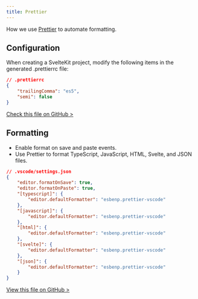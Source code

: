 ```yaml
---
title: Prettier
---
```


How we use [Prettier](https://prettier.io/) to automate formatting.

## Configuration

When creating a SvelteKit project, modify the following items in the generated .prettierrc file:

```json
// .prettierrc
{
	"trailingComma": "es5",
	"semi": false
}
```

[Check this file on GitHub >](https://github.com/sinProject-Inc/talk/blob/main/.prettierrc)

## Formatting

- Enable format on save and paste events.
- Use Prettier to format TypeScript, JavaScript, HTML, Svelte, and JSON files.

```json
// .vscode/settings.json
{
	"editor.formatOnSave": true,
	"editor.formatOnPaste": true,
	"[typescript]": {
		"editor.defaultFormatter": "esbenp.prettier-vscode"
	},
	"[javascript]": {
		"editor.defaultFormatter": "esbenp.prettier-vscode"
	},
	"[html]": {
		"editor.defaultFormatter": "esbenp.prettier-vscode"
	},
	"[svelte]": {
		"editor.defaultFormatter": "esbenp.prettier-vscode"
	},
	"[json]": {
		"editor.defaultFormatter": "esbenp.prettier-vscode"
	}
}
```

[View this file on GitHub >](https://github.com/sinProject-Inc/talk/blob/main/.vscode/settings.json)
